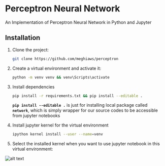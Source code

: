 # Perceptron Neural Network
An Implementation of Perceptron Neural Network in Python and Jupyter

## Installation

1. Clone the project:

    ```bash
    git clone https://github.com/meghiaws/perceptron
    ```

2. Create a virtual environment and activate it:

    ```bash
    python -m venv venv && venv\Scripts\activate
    ```

3. Install dependencies

    ```bash
    pip install -r requirements.txt && pip install --editable .
    ```

    **`pip install --editable .`** is just for installing local package called **``network``**, which is simply wrapper for our source codes to be accessible from jupyter notebooks

4. Install jupyter kernel for the virtual environment

    ```bash
    ipython kernel install --user --name=venv
    ```

5. Select the installed kernel when you want to use jupyter notebook in this virtual environment:

![alt text](https://media.geeksforgeeks.org/wp-content/uploads/20210827225550/Screenshot20210827225304.jpg)
